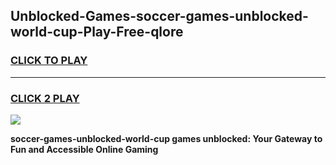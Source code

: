 
## Unblocked-Games-soccer-games-unblocked-world-cup-Play-Free-qlore
<h3>
<a href="https://premium76.site?title=soccer-games-unblocked-world-cup&ref=10A">CLICK TO PLAY</a></h3>
<hr>

<h3>
<a href="https://premium76.site?title=soccer-games-unblocked-world-cup&ref=10A">CLICK 2 PLAY</a>
  
</h3>

<a href="https://premium76.site?title=soccer-games-unblocked-world-cup&ref=10A"><img src="https://clearcache.store/games.png"></a>


**soccer-games-unblocked-world-cup games unblocked: Your Gateway to Fun and Accessible Online Gaming**
